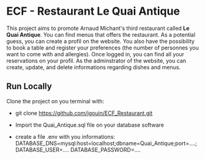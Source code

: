 # ECF - Restaurant Le Quai Antique

This project aims to promote Arnaud Michant's third restaurant called **Le Quai Antique**. You can find menus that offers the restaurant. 
As a potential guess, you can create a profil on the website. You also have the possibility to book a table and register your preferences (the number of personnes you want to come with and allergies). Once logged in, you can find all your reservations on your profil.
As the adminstrator of the website, you can create, update, and delete informations regarding dishes and menus. 


## Run Locally

Clone the project on you terminal with:

- git clone https://github.com/jgouin/ECF_Restaurant.git

- Import the Quai_Antique.sql file on your database software

- create a file .env with you informations: 
  DATABASE_DNS=mysql:host=localhost;dbname=Quai_Antique;port=....;
  DATABASE_USER=....
  DATABASE_PASSWORD=....

